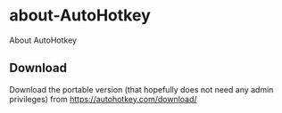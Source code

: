 # about-AutoHotkey
About AutoHotkey

## Download

Download the portable version (that hopefully does not need any admin privileges) from https://autohotkey.com/download/
